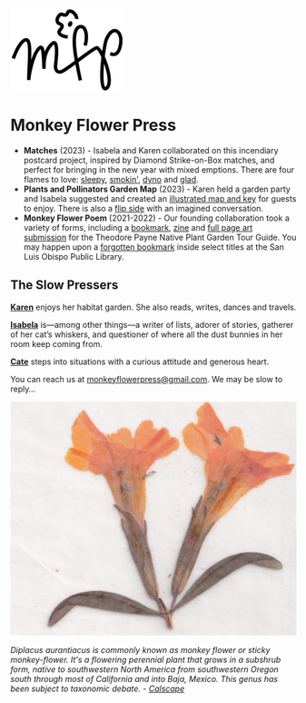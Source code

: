 ![mfp-logo-black.png](mfp-small-logo.png)

# Monkey Flower Press

- **Matches** (2023) - Isabela and Karen collaborated on this incendiary postcard project, inspired by Diamond Strike-on-Box matches, and perfect for bringing in the new year with mixed emptions. There are four flames to love: [sleepy](pc-sleep.JPG), [smokin'](pc-smokin.JPG), [dyno](pc-blows.JPG) and [glad](pc-glad.JPG). 
- **Plants and Pollinators Garden Map** (2023) - Karen held a garden party and Isabela suggested and created an [illustrated map and key](garden-map_final.png) for guests to enjoy. There is also a [flip side](garden-convo.pdf) with an imagined conversation.
- **Monkey Flower Poem** (2021-2022) - Our founding collaboration took a variety of forms, including a [bookmark](bookmark-stack.jpeg), [zine](mfp_zine.jpg) and [full page art submission](mfp_fullpage_monkeyflower_v4.pdf) for the Theodore Payne Native Plant Garden Tour Guide. You may happen upon a [forgotten bookmark](bookmark_back.jpg) inside select titles at the San Luis Obispo Public Library. 

## The Slow Pressers

[**Karen**](karen-photo.jpeg) enjoys her habitat garden. She also reads, writes, dances and travels.

[**Isabela**](isabela-photo.jpeg) is—among other things—a writer of lists, adorer of stories, gatherer of her cat’s whiskers, and questioner of where all the dust bunnies in her room keep coming from.

[**Cate**](cate-photo.jpeg) steps into situations with a curious attitude and generous heart. 

You can reach us at monkeyflowerpress@gmail.com. We may be slow to reply…

![yellow-pressed-monkey-flower.jpg](monkey-press-yellow.jpeg)

*Diplacus aurantiacus is commonly known as monkey flower or sticky monkey-flower. It's a flowering perennial plant that grows in a subshrub form, native to southwestern North America from southwestern Oregon south through most of California and into Baja, Mexico. This genus has been subject to taxonomic debate. - [Calscape](https://calscape.org/Diplacus-aurantiacus-())*
